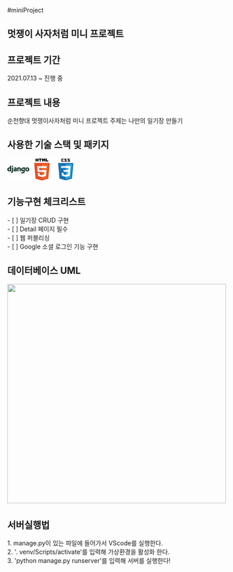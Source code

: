 #miniProject
<h2>멋쟁이 사자처럼 미니 프로젝트</h2>



<h2>프로젝트 기간</h2>
2021.07.13 ~ 진행 중

<h2>프로젝트 내용</h2>
순천향대 멋쟁이사자처럼 미니 프로젝트
주제는 나만의 일기장 만들기

<h2>사용한 기술 스택 및 패키지</h2>
<code><img height="50" src="https://raw.githubusercontent.com/github/explore/80688e429a7d4ef2fca1e82350fe8e3517d3494d/topics/django/django.png"></code>
<code><img height="50" src="https://raw.githubusercontent.com/github/explore/80688e429a7d4ef2fca1e82350fe8e3517d3494d/topics/html/html.png"></code>
<code><img height="50" src="https://raw.githubusercontent.com/github/explore/80688e429a7d4ef2fca1e82350fe8e3517d3494d/topics/css/css.png"></code>

<h2>기능구현 체크리스트</h2>
- [  ] 일기장 CRUD 구현 <br>
- [  ] Detail 페이지 필수 <br>
- [  ] 웹 퍼블리싱 <br>
- [  ] Google 소셜 로그인 기능 구현 <br>

<h2>데이터베이스 UML</h2>
<img src="https://user-images.githubusercontent.com/73010472/124298739-9453da00-db97-11eb-9cb4-178017b8f24d.PNG"  width="500" height="500">

<h2>서버실행법</h2>
1. manage.py이 있는 파일에 들어가서 VScode를 실행한다. <br>
2. '. venv/Scripts/activate'를 입력해 가상환경을 활성화 한다. <br>
3. 'python manage.py runserver'를 입력해 서버를 실행한다!
